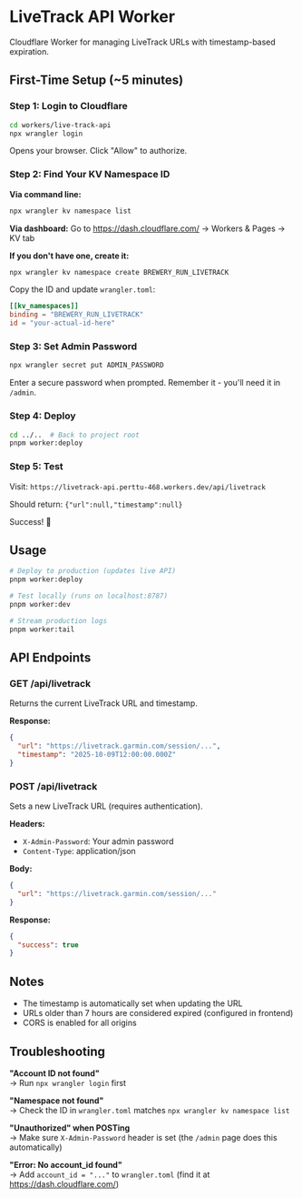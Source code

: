 # LiveTrack API Worker

Cloudflare Worker for managing LiveTrack URLs with timestamp-based expiration.

## First-Time Setup (~5 minutes)

### Step 1: Login to Cloudflare

```bash
cd workers/live-track-api
npx wrangler login
```

Opens your browser. Click "Allow" to authorize.

### Step 2: Find Your KV Namespace ID

**Via command line:**
```bash
npx wrangler kv namespace list
```

**Via dashboard:**
Go to https://dash.cloudflare.com/ → Workers & Pages → KV tab

**If you don't have one, create it:**
```bash
npx wrangler kv namespace create BREWERY_RUN_LIVETRACK
```

Copy the ID and update `wrangler.toml`:
```toml
[[kv_namespaces]]
binding = "BREWERY_RUN_LIVETRACK"
id = "your-actual-id-here"
```

### Step 3: Set Admin Password

```bash
npx wrangler secret put ADMIN_PASSWORD
```

Enter a secure password when prompted. Remember it - you'll need it in `/admin`.

### Step 4: Deploy

```bash
cd ../..  # Back to project root
pnpm worker:deploy
```

### Step 5: Test

Visit: `https://livetrack-api.perttu-468.workers.dev/api/livetrack`

Should return: `{"url":null,"timestamp":null}`

Success! 🎉

## Usage

```bash
# Deploy to production (updates live API)
pnpm worker:deploy

# Test locally (runs on localhost:8787)
pnpm worker:dev

# Stream production logs
pnpm worker:tail
```

## API Endpoints

### GET /api/livetrack

Returns the current LiveTrack URL and timestamp.

**Response:**
```json
{
  "url": "https://livetrack.garmin.com/session/...",
  "timestamp": "2025-10-09T12:00:00.000Z"
}
```

### POST /api/livetrack

Sets a new LiveTrack URL (requires authentication).

**Headers:**
- `X-Admin-Password`: Your admin password
- `Content-Type`: application/json

**Body:**
```json
{
  "url": "https://livetrack.garmin.com/session/..."
}
```

**Response:**
```json
{
  "success": true
}
```

## Notes

- The timestamp is automatically set when updating the URL
- URLs older than 7 hours are considered expired (configured in frontend)
- CORS is enabled for all origins

## Troubleshooting

**"Account ID not found"**  
→ Run `npx wrangler login` first

**"Namespace not found"**  
→ Check the ID in `wrangler.toml` matches `npx wrangler kv namespace list`

**"Unauthorized" when POSTing**  
→ Make sure `X-Admin-Password` header is set (the `/admin` page does this automatically)

**"Error: No account_id found"**  
→ Add `account_id = "..."` to `wrangler.toml` (find it at https://dash.cloudflare.com/)

